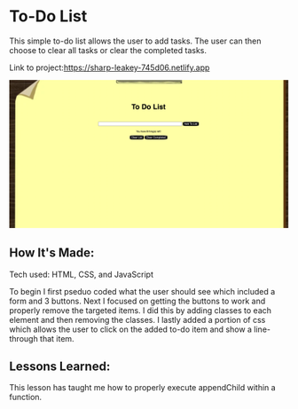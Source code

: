 <h1>To-Do List</h1>

<p>This simple to-do list allows the user to add tasks. The user can then choose to clear all tasks or clear the completed tasks.</p>

<span>Link to project:<a href>https://sharp-leakey-745d06.netlify.app</a></span>

<img src="README.PNG" alt = "Pic of to-do list">

<h2>How It's Made:</h2>

<span>Tech used: HTML, CSS, and JavaScript</span>

<p> To begin I first pseduo coded what the user should see which included a form and 3 buttons. Next I focused on getting the buttons to work and properly remove the targeted items. I did this by adding classes to each element and then removing the  classes. I lastly added a portion of css which allows the user to click on the added to-do item and show a line-through that item.</p>

<h2>Lessons Learned:</h2>

<p> This lesson has taught me how to properly execute appendChild within a function. </p>